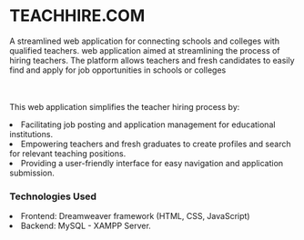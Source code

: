 <h1>TEACHHIRE.COM</h1>
 A streamlined web application for connecting schools and colleges with qualified teachers.
 web application aimed at streamlining the process of hiring teachers. 
 The platform allows teachers and fresh candidates to easily find and apply for job opportunities in schools or colleges

<br><br>
This web application simplifies the teacher hiring process by:
<li>Facilitating job posting and application management for educational institutions.</li>
<li>Empowering teachers and fresh graduates to create profiles and search for relevant teaching positions.</li>
<li>Providing a user-friendly interface for easy navigation and application submission.</li>


<h3>Technologies Used</h3>

<li>Frontend: Dreamweaver framework (HTML, CSS, JavaScript)</li>
<li>Backend: MySQL - XAMPP Server.</li>
